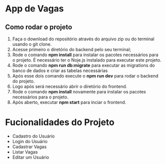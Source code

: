 # App de Vagas

## Como rodar o projeto
1. Faça o download do repositório através do arquivo zip ou do terminal usando o git clone.
2. Acesse primeiro o diretório do backend pelo seu terminal;
3. Rode o comando **npm install** para instalar os pacotes necessários para o projeto. É necessário ter o Noje.js instalado para executar este projeto.
4. Rode o comando **npm run db:migrate** para executar as migrations do banco de dados e criar as tabelas necessárias
5. Após esse dois comando execute o **npm run dev** para rodar o backend do projeto.
6. Logo após será necessário abrir o diretório do frontend.
7. Rode o comando **npm install** novamente para instalar os pacotes necessários para o projeto.
8. Após aberto, executar **npm start** para inciar o frontend.

# Fucionalidades do Projeto
- Cadastro do Usuário
- Login do Usuário
- Cadastrar Vagas
- Listar Vagas
- Editar um  Usuário
